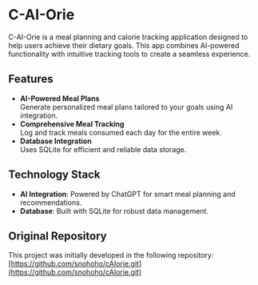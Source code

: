 # C-AI-Orie

C-AI-Orie is a meal planning and calorie tracking application designed to help users achieve their dietary goals. This app combines AI-powered functionality with intuitive tracking tools to create a seamless experience.

## Features
- **AI-Powered Meal Plans**  
  Generate personalized meal plans tailored to your goals using AI integration.  
- **Comprehensive Meal Tracking**  
  Log and track meals consumed each day for the entire week.  
- **Database Integration**  
  Uses SQLite for efficient and reliable data storage.

## Technology Stack
- **AI Integration**: Powered by ChatGPT for smart meal planning and recommendations.  
- **Database**: Built with SQLite for robust data management.

## Original Repository
This project was initially developed in the following repository:  
[https://github.com/snohoho/cAIorie.git](https://github.com/snohoho/cAIorie.git)
